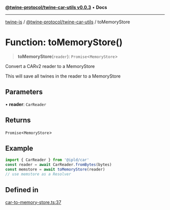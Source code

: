 [**@twine-protocol/twine-car-utils v0.0.3**](../README.md) • **Docs**

***

[twine-js](../../../README.md) / [@twine-protocol/twine-car-utils](../README.md) / toMemoryStore

# Function: toMemoryStore()

> **toMemoryStore**(`reader`): `Promise`\<`MemoryStore`\>

Convert a CARv2 reader to a MemoryStore

This will save all twines in the reader to a MemoryStore

## Parameters

• **reader**: `CarReader`

## Returns

`Promise`\<`MemoryStore`\>

## Example

```js
import { CarReader } from '@ipld/car'
const reader = await CarReader.fromBytes(bytes)
const memstore = await toMemoryStore(reader)
// use memstore as a Resolver
```

## Defined in

[car-to-memory-store.ts:37](https://github.com/twine-protocol/twine-js/blob/bc5370ff2573a6e5e5c7a912acc672967ce4c5db/packages/twine-car-utils/src/car-to-memory-store.ts#L37)
